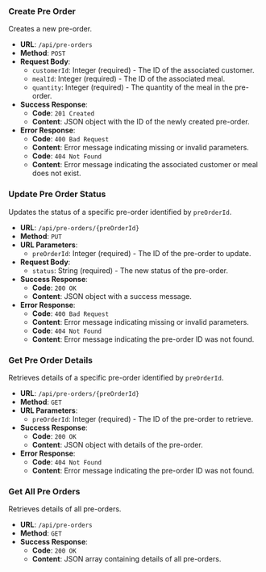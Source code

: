 
### Create Pre Order
Creates a new pre-order.

- **URL**: `/api/pre-orders`
- **Method**: `POST`
- **Request Body**:
  - `customerId`: Integer (required) - The ID of the associated customer.
  - `mealId`: Integer (required) - The ID of the associated meal.
  - `quantity`: Integer (required) - The quantity of the meal in the pre-order.
- **Success Response**:
  - **Code**: `201 Created`
  - **Content**: JSON object with the ID of the newly created pre-order.
- **Error Response**:
  - **Code**: `400 Bad Request`
  - **Content**: Error message indicating missing or invalid parameters.
  - **Code**: `404 Not Found`
  - **Content**: Error message indicating the associated customer or meal does not exist.

### Update Pre Order Status
Updates the status of a specific pre-order identified by `preOrderId`.

- **URL**: `/api/pre-orders/{preOrderId}`
- **Method**: `PUT`
- **URL Parameters**:
  - `preOrderId`: Integer (required) - The ID of the pre-order to update.
- **Request Body**:
  - `status`: String (required) - The new status of the pre-order.
- **Success Response**:
  - **Code**: `200 OK`
  - **Content**: JSON object with a success message.
- **Error Response**:
  - **Code**: `400 Bad Request`
  - **Content**: Error message indicating missing or invalid parameters.
  - **Code**: `404 Not Found`
  - **Content**: Error message indicating the pre-order ID was not found.

### Get Pre Order Details
Retrieves details of a specific pre-order identified by `preOrderId`.

- **URL**: `/api/pre-orders/{preOrderId}`
- **Method**: `GET`
- **URL Parameters**:
  - `preOrderId`: Integer (required) - The ID of the pre-order to retrieve.
- **Success Response**:
  - **Code**: `200 OK`
  - **Content**: JSON object with details of the pre-order.
- **Error Response**:
  - **Code**: `404 Not Found`
  - **Content**: Error message indicating the pre-order ID was not found.

### Get All Pre Orders
Retrieves details of all pre-orders.

- **URL**: `/api/pre-orders`
- **Method**: `GET`
- **Success Response**:
  - **Code**: `200 OK`
  - **Content**: JSON array containing details of all pre-orders.